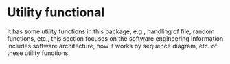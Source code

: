 # Utility functional

It has some utility functions in this package, e.g., handling of file, random functions, etc., this section focuses on
the software engineering information includes software architecture, how it works by sequence diagram, etc. of these
utility functions.
